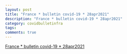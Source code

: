```yaml
---
layout: post
title: "France * bulletin covid-19 * 28apr2021"
description: "France * bulletin covid-19 * 28apr2021"
category: covidbulletinfra
tags: 
comments: true
---
```


[France * bulletin covid-19 * 28apr2021](https://bit.ly/fra-c19-bulletin)
